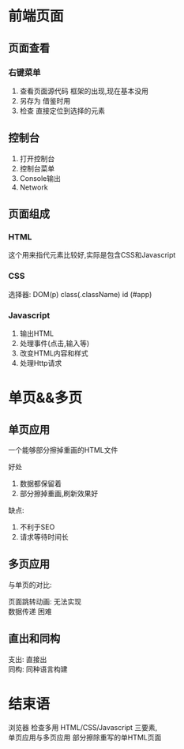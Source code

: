 # 前端页面
## 页面查看
### 右键菜单
1. 查看页面源代码 框架的出现,现在基本没用
2. 另存为 借鉴时用
3. 检查 直接定位到选择的元素

## 控制台
1. 打开控制台
2. 控制台菜单
3. Console输出
4. Network

## 页面组成
### HTML
这个用来指代元素比较好,实际是包含CSS和Javascript
### CSS 
选择器: DOM(p) class(.className) id (#app)
### Javascript
1. 输出HTML
2. 处理事件(点击,输入等)
3. 改变HTML内容和样式
4. 处理Http请求

# 单页&&多页
## 单页应用
一个能够部分擦掉重画的HTML文件

好处
1. 数据都保留着
2. 部分擦掉重画,刷新效果好

缺点:
1. 不利于SEO
2. 请求等待时间长

## 多页应用
与单页的对比:  

页面跳转动画: 无法实现  
数据传递 困难

## 直出和同构
支出: 直接出  
同构: 同种语言构建

# 结束语
浏览器 检查多用
HTML/CSS/Javascript 三要素,   
单页应用与多页应用 部分擦除重写的单HTML页面    